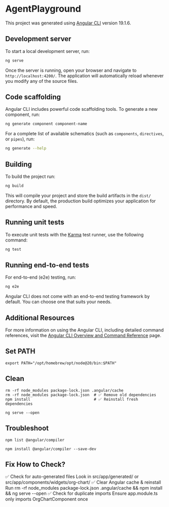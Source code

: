 # AgentPlayground

This project was generated using [Angular CLI](https://github.com/angular/angular-cli) version 19.1.6.

## Development server

To start a local development server, run:

```bash
ng serve
```

Once the server is running, open your browser and navigate to `http://localhost:4200/`. The application will automatically reload whenever you modify any of the source files.

## Code scaffolding

Angular CLI includes powerful code scaffolding tools. To generate a new component, run:

```bash
ng generate component component-name
```

For a complete list of available schematics (such as `components`, `directives`, or `pipes`), run:

```bash
ng generate --help
```

## Building

To build the project run:

```bash
ng build
```

This will compile your project and store the build artifacts in the `dist/` directory. By default, the production build optimizes your application for performance and speed.

## Running unit tests

To execute unit tests with the [Karma](https://karma-runner.github.io) test runner, use the following command:

```bash
ng test
```

## Running end-to-end tests

For end-to-end (e2e) testing, run:

```bash
ng e2e
```

Angular CLI does not come with an end-to-end testing framework by default. You can choose one that suits your needs.

## Additional Resources

For more information on using the Angular CLI, including detailed command references, visit the [Angular CLI Overview and Command Reference](https://angular.dev/tools/cli) page.

## Set PATH

```
export PATH="/opt/homebrew/opt/node@20/bin:$PATH"
```
## Clean

```
rm -rf node_modules package-lock.json .angular/cache
rm -rf node_modules package-lock.json  # ✅ Remove old dependencies
npm install                            # ✅ Reinstall fresh dependencies

ng serve --open
```

## Troubleshoot

```
npm list @angular/compiler
```

```
npm install @angular/compiler --save-dev
```
## Fix	How to Check?

✅ Check for auto-generated files	Look in src/app/generated/ or src/app/components/widgets/org-chart/
✅ Clear Angular cache & reinstall	Run rm -rf node_modules package-lock.json .angular/cache && npm install && ng serve --open
✅ Check for duplicate imports	Ensure app.module.ts only imports OrgChartComponent once